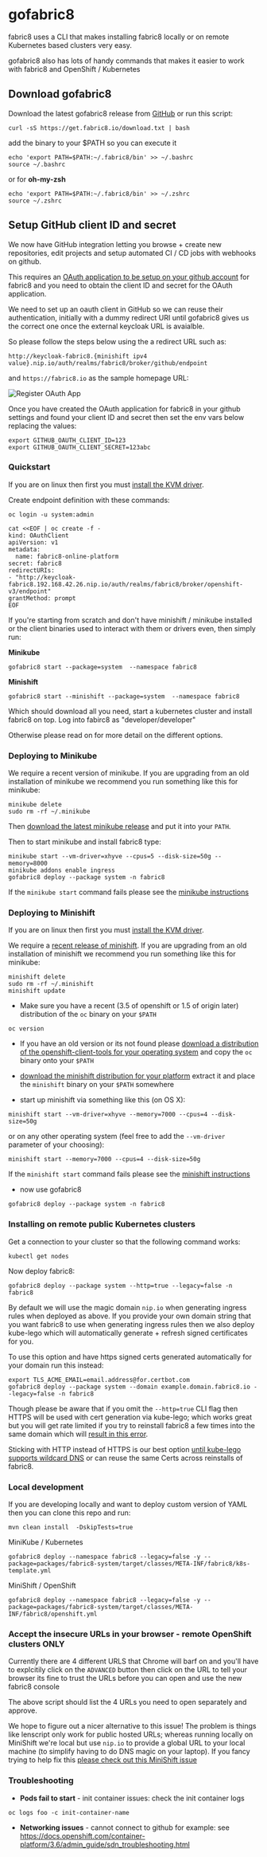 # gofabric8

fabric8 uses a CLI that makes installing fabric8 locally or on remote Kubernetes based clusters very easy.

gofabric8 also has lots of handy commands that makes it easier to work with fabric8 and OpenShift / Kubernetes

## Download gofabric8

Download the latest gofabric8 release from [GitHub](https://github.com/fabric8io/gofabric8/releases/latest/) or run this script:
```
curl -sS https://get.fabric8.io/download.txt | bash
```
add the binary to your $PATH so you can execute it
```
echo 'export PATH=$PATH:~/.fabric8/bin' >> ~/.bashrc
source ~/.bashrc
```
or for __oh-my-zsh__
```
echo 'export PATH=$PATH:~/.fabric8/bin' >> ~/.zshrc
source ~/.zshrc
```

## Setup GitHub client ID and secret

We now have GitHub integration letting you browse + create new repositories, edit projects and setup automated CI / CD jobs with webhooks on github.

This requires an [OAuth application to be setup on your github account](https://developer.github.com/apps/building-integrations/setting-up-and-registering-oauth-apps/registering-oauth-apps/) for fabric8 and you need to obtain the client ID and secret for the OAuth application.

We need to set up an oauth client in GitHub so we can reuse their authentication, initially with a dummy redirect URI until gofabric8 gives us the correct one once the external keycloak URL is avaialble.

So please follow the steps below using the a redirect URL such as:
```
http://keycloak-fabric8.{minishift ipv4 value}.nip.io/auth/realms/fabric8/broker/github/endpoint
```

and `https://fabric8.io` as the sample homepage URL:


![Register OAuth App](./images/register-oauth.png)


Once you have created the OAuth application for fabric8 in your github settings and found your client ID and secret then set the env vars below replacing the values:

```
export GITHUB_OAUTH_CLIENT_ID=123
export GITHUB_OAUTH_CLIENT_SECRET=123abc
```

### Quickstart

If you are on linux then first you must [install the KVM driver](https://github.com/minishift/minishift/blob/master/docs/source/getting-started/setting-up-driver-plugin.adoc#kvm-driver-install).


Create endpoint definition with these commands:

```
oc login -u system:admin

cat <<EOF | oc create -f -
kind: OAuthClient
apiVersion: v1
metadata:
  name: fabric8-online-platform
secret: fabric8
redirectURIs:
- "http://keycloak-fabric8.192.168.42.26.nip.io/auth/realms/fabric8/broker/openshift-v3/endpoint"
grantMethod: prompt
EOF
```

If you're starting from scratch and don't have minishift / minikube installed or the client binaries used to interact with them or drivers even, then simply run:

__Minikube__
```
gofabric8 start --package=system  --namespace fabric8
```
__Minishift__
```
gofabric8 start --minishift --package=system  --namespace fabric8
```

Which should download all you need, start a kubernetes cluster and install fabric8 on top. Log into fabirc8 as "developer/developer"

Otherwise please read on for more detail on the different options.


### Deploying to Minikube

We require a recent version of minikube. If you are upgrading from an old installation of minikube we recommend you run something like this for minikube:

```
minikube delete
sudo rm -rf ~/.minikube
```

Then [download the latest minikube release](https://github.com/kubernetes/minikube/releases) and put it into your `PATH`.

Then to start minikube and install fabric8 type:

```
minikube start --vm-driver=xhyve --cpus=5 --disk-size=50g --memory=8000
minikube addons enable ingress
gofabric8 deploy --package system -n fabric8
```

If the `minikube start` command fails please see the [minikube instructions](https://github.com/kubernetes/minikube#quickstart)


### Deploying to Minishift

If you are on linux then first you must [install the KVM driver](https://github.com/minishift/minishift/blob/master/docs/source/getting-started/setting-up-driver-plugin.adoc#kvm-driver-install).

We require a [recent release of minishift](https://github.com/minishift/minishift/releases). If you are upgrading from an old installation of minishift we recommend you run something like this for minikube:

```
minishift delete
sudo rm -rf ~/.minishift
minishift update
```

* Make sure you have a recent (3.5 of openshift or 1.5 of origin later) distribution of the `oc` binary on your `$PATH`
```
oc version
```

* If you have an old version or its not found please [download a distribution of the openshift-client-tools for your operating system](https://github.com/openshift/origin/releases/latest/) and copy the `oc` binary onto your `$PATH`

* [download the minishift distribution for your platform](https://github.com/minishift/minishift/releases) extract it and place the `minishift` binary on your `$PATH` somewhere
* start up minishift via something like this (on OS X):

```
minishift start --vm-driver=xhyve --memory=7000 --cpus=4 --disk-size=50g
```
or on any other operating system (feel free to add the `--vm-driver` parameter of your choosing):

```
minishift start --memory=7000 --cpus=4 --disk-size=50g
```

If the `minishift start` command fails please see the [minishift instructions](https://docs.openshift.org/latest/minishift/getting-started/index.html)

* now use gofabric8

```
gofabric8 deploy --package system -n fabric8
```


### Installing on remote public Kubernetes clusters

Get a connection to your cluster so that the following command works:
```
kubectl get nodes
```
Now deploy fabric8:
```
gofabric8 deploy --package system --http=true --legacy=false -n fabric8
```
By default we will use the magic domain `nip.io` when generating ingress rules when deployed as above.  If you provide your own domain string that you want fabric8 to use when generating ingress rules then we also deploy kube-lego which will automatically generate + refresh signed certificates for you.

To use this option and have https signed certs generated automatically for your domain run this instead:
```
export TLS_ACME_EMAIL=email.address@for.certbot.com
gofabric8 deploy --package system --domain example.domain.fabric8.io --legacy=false -n fabric8
```

Though please be aware that if you omit the `--http=true` CLI flag then HTTPS will be used with cert generation via kube-lego; which works great but you will get rate limited if you try to reinstall fabric8 a few times into the same domain which will [result in this error](https://github.com/fabric8-services/fabric8-auth/issues/105). 

Sticking with HTTP instead of HTTPS is our best option [until kube-lego supports wildcard DNS](https://letsencrypt.org/2017/07/06/wildcard-certificates-coming-jan-2018.html) or can reuse the same Certs across reinstalls of fabric8. 


### Local development

If you are developing locally and want to deploy custom version of YAML then you can clone this repo and run:

```
mvn clean install  -DskipTests=true
```
MiniKube / Kubernetes 
```
gofabric8 deploy --namespace fabric8 --legacy=false -y --package=packages/fabric8-system/target/classes/META-INF/fabric8/k8s-template.yml
```
MiniShift / OpenShift
```
gofabric8 deploy --namespace fabric8 --legacy=false -y --package=packages/fabric8-system/target/classes/META-INF/fabric8/openshift.yml
```

### Accept the insecure URLs in your browser - remote OpenShift clusters ONLY

Currently there are 4 different URLS that Chrome will barf on and you'll have to explcitily click on the `ADVANCED` button then click on the URL to tell your browser its fine to trust the URLs before you can open and use the new fabric8 console

The above script should list the 4 URLs you need to open separately and approve.

We hope to figure out a nicer alternative to this issue! The problem is things like lenscript only work for public hosted URLs; whereas running locally on MiniShift we're local but use `nip.io` to provide a global URL to your local machine (to simplify having to do DNS magic on your laptop). If you fancy trying to help fix this [please check out this MiniShift issue](https://github.com/minishift/minishift/issues/1031)

### Troubleshooting

* __Pods fail to start__ - init container issues: check the init container logs
```
oc logs foo -c init-container-name
```
* __Networking issues__ - cannot connect to github for example: see https://docs.openshift.com/container-platform/3.6/admin_guide/sdn_troubleshooting.html
